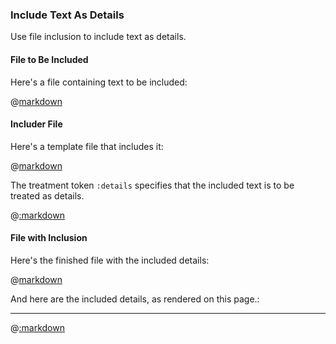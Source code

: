 ### Include Text As Details

Use file inclusion to include text as details.

#### File to Be Included

Here's a file containing text to be included:

@[markdown](details.md)

#### Includer File

Here's a template file that includes it:

@[markdown](includer.md)

The treatment token ```:details``` specifies that the included text is to be treated as details.

@[:markdown](../interface.md)

#### File with Inclusion

Here's the finished file with the included details:

@[markdown](included.md)

And here are the included details, as rendered on this page.:

---

@[:markdown](included.md)
